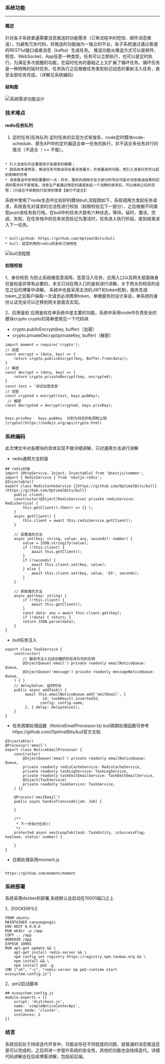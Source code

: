 ### 系统功能

* * *
#### 概述
针对各子系统普遍需要消息推送的功能需求（订单流程中的短信、邮件消息推送），为避免冗余代码，将推送的功能抽为一独立的平台，各子系统通过通过普通的RESTful接口或者消息（kafka）生成任务。
推送功能从推送方式可以是邮件、短信、WebSocket、App任意一种类型，任务可以立即执行，也可以是定时执行，为满足多次提醒的功能，在延时任务的基础之上又扩展了循环任务。循环任务是一种特殊的延时任务，任务执行之后根据任务类型标记动态的重新注入任务，直至全部任务完成，（详解见系统编码）
#### 结构图
![系统需求功能设计](http://qiniu.canyuegongzi.xyz/simple_notice.png)
### 技术难点
#### redis任务队列

1. 定时任务|任务队列
定时任务的实现方式有很多，node定时模块node-schedule、原生API中的定时器适合单一任务的执行，并不适合多任务并行的情况（不适合 ！== 不能）。
```info

* 引入消息队列主要是用于各服务的解耦；
* 就系统本身而言，推送任务可能会存在看消息量大，并发量高的问题，而引入消息队列可以起到削峰的作用
* 消息推送中有特别重要的一点：异步，服务的调用方在大部分的场合可能对消息推送结果的回调的需求并不是很高，消息生产者通过特定的通道发起一个消费的请求后，可以继续之后的流程；（只适合不依赖执行反馈的情景【串行不适合】）

```
系统中使用了node生态中比较好的模块bull,流程图如下，系统调用方发起任务请求，系统首先对请求的合法性进行校验（权限校验见下一部分），之后根据不同类型push进任务执行栈，在bull中的任务大致有六种状态，等待，延时，激活，完成，失败，在任务栈中的任务状态标记为激活时，任务进入执行阶段，直到结束进入下一任务。
```info

* bull:github: https://github.com/OptimalBits/bull
* bull：底层利用的redis的发布订阅特性
```
![bull流程图](http://qiniu.canyuegongzi.xyz/notice_notice_flow.png)

#### 权限校验

1、身份校验
为防止系统被恶意调用，恶意注入任务，应用入口以及网关层面做身份鉴权是非常有必要的，本文只对应用入口的鉴权进行讲解，关于网关的校验的会在之后的博客中讲解。
系统中也是采用主流的JWT的token机制，服务生成token,之后客户端每一次请求必须携带token，单微服务的设计来说，单系统的身份认证完全可以迁移到网关层面去实现。

2、应用鉴权
应用鉴权在单系统中是主要的功能，系统中采用node中负责安全的模块crypto
crypto的简单使用见一下代码块

* crypto.publicEncrypt(key, buffer)（加密）
* crypto.privateDecrypt(privateKey, buffer)（解密）

```
import moment = require('crypto');
// 加密
const encrypt = (data, key) => {
    return crypto.publicEncrypt(key, Buffer.from(data));
}
// 解密
const decrypt = (data, key) => {
    return crypto.privateDecrypt(key, encrypted);
}
const test = '测试加密信息'
// 加密
const crypted = encrypt(test, keys.pubKey);
 // 解密
const decrypted = decrypt(crypted, keys.privKey);

```
```alert

keys.privKey   keys.pubKey  分别为对应的私钥和公钥
[crypto](https://nodejs.org/api/crypto.html)

```
### 系统编码
此次博文中对各模块的具体实现不做详细讲解，只对通用方法进行讲解

* redis通用方法封装

```
## redis封装
import {HttpService, Inject, Injectable} from '@nestjs/common';
import { RedisService } from 'nestjs-redis';
@Injectable()
export class RedisCacheService {[https://github.com/OptimalBits/bull](https://github.com/OptimalBits/bull)
    public client;
    constructor(@Inject(RedisService) private redisService: RedisService) {
        this.getClient().then(r => {} );
    }
    async getClient() {
        this.client = await this.redisService.getClient();
    }

    // 设置值的方法
    async set(key: string, value: any, seconds?: number) {
        value = JSON.stringify(value);
        if (!this.client) {
            await this.getClient();
        }
        if (!seconds) {
            await this.client.set(key, value);
        } else {
            await this.client.set(key, value, 'EX', seconds);
        }
    }

    // 获取值的方法
    async get(key: string) {
        if (!this.client) {
            await this.getClient();
        }
        const data: any = await this.client.get(key);
        if (!data) { return; }
        return JSON.parse(data);
    }
}

```

* bull任务注入
```
export class TaskService {
    constructor(
        // 服务中注入已经创建好的任务队列的实例
        @InjectQueue('email') private readonly emailNoticeQueue: Queue,
        @InjectQueue('message') private readonly messageNoticeQueue: Queue,
    ) { }
    // delayValue: 延时时长
    public async addTask() {
         await this.emailNoticeQueue.add('emitEmail', {
                 id: taskResult.insertedId,
                config: config.name,
         }, { delay: delayValue});
    }
}

```
* 任务周期处理函数（NoticeEmailProcessor.ts)
bull周期处理函数可参考https://github.com/OptimalBits/bull官方文档
```
@Injectable()
@Processor('email')
export class NoticeEmailProcessor {
    constructor(
        @InjectQueue('email') private readonly emailNoticeQueue: Queue,
        private readonly redisCacheService: RedisCacheService,
        private readonly taskLogService: TaskLogService,
        private readonly taskEmitEmailService: TaskEmitEmailService,
        @Inject(TaskService)
        private readonly taskService: TaskService,
    ) {}

    @Process('emitEmail')
    public async handleTranscode(job: Job) {

    }

    /**
     * 下一步执行任务()
     */
    protected async nextLoopTak(task: TaskEntity, isSuccessFlag: boolean, status: number) {

    }
}
```
* 日期处理采用moment.js
```info

https://github.com/moment/moment
```
### 系统部署
系统采用docker的部署,系统默认会启动在10001端口之上

1、DOCKERFILE
```
FROM ubuntu
MAINTAINER canyuegongzi
ENV HOST 0.0.0.0
RUN mkdir -p /app
COPY .. /app
WORKDIR /app
EXPOSE 10001
RUN apt-get update && \
    apt-get install redis-server && \
    npm config set registry https://registry.npm.taobao.org && \
    npm install && \
    npm install pm2 -g
CMD ["sh", "-c", "redis-server && pm2-runtime start ecosystem.config.js"]
```

2、pm2启动脚本
```
## ecosystem.config.js
module.exports = [{
    script: 'dist/main.js',
    name: 'simpleNoticeCenterApi',
    exec_mode: 'cluster',
    instances: 2
}]

```

### 结言
系统目前处于持续迭代开发中，可能会存在不同程度的问题，就普通的消息推送还是可以完成的，之后将进一步提升系统的安全性，其他的功能也会陆续迭代。详细代码讲解会在后续博客讲解，包括前后端。
